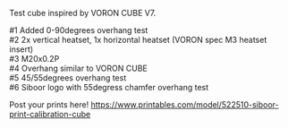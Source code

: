 Test cube inspired by VORON CUBE V7.

#1 Added 0-90degrees overhang test  
#2 2x vertical heatset, 1x horizontal heatset (VORON spec M3 heatset insert)  
#3 M20x0.2P  
#4 Overhang similar to VORON CUBE  
#5 45/55degrees overhang test  
#6 Siboor logo with 55degress chamfer overhang test  

Post your prints here!
https://www.printables.com/model/522510-siboor-print-calibration-cube  
